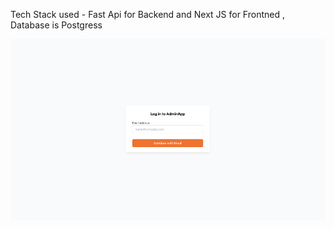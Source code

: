 Tech Stack used - Fast Api for Backend and Next JS for Frontned , Database is Postgress


[![Watch the video](https://github.com/netra-patwari/Admin-App/blob/main/admin_app/public/screen.png)](https://github.com/netra-patwari/Admin-App/blob/main/admin_app/public/rec.mov)


